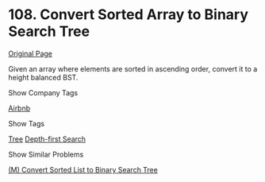 # 108. Convert Sorted Array to Binary Search Tree

[Original Page](https://leetcode.com/problems/convert-sorted-array-to-binary-search-tree/)

Given an array where elements are sorted in ascending order, convert it to a height balanced BST.

<div>

<div id="company_tags" class="btn btn-xs btn-warning">Show Company Tags</div>

<span class="hidebutton">[Airbnb](/company/airbnb/)</span></div>

<div>

<div id="tags" class="btn btn-xs btn-warning">Show Tags</div>

<span class="hidebutton">[Tree](/tag/tree/) [Depth-first Search](/tag/depth-first-search/)</span></div>

<div>

<div id="similar" class="btn btn-xs btn-warning">Show Similar Problems</div>

<span class="hidebutton">[(M) Convert Sorted List to Binary Search Tree](/problems/convert-sorted-list-to-binary-search-tree/)</span></div>